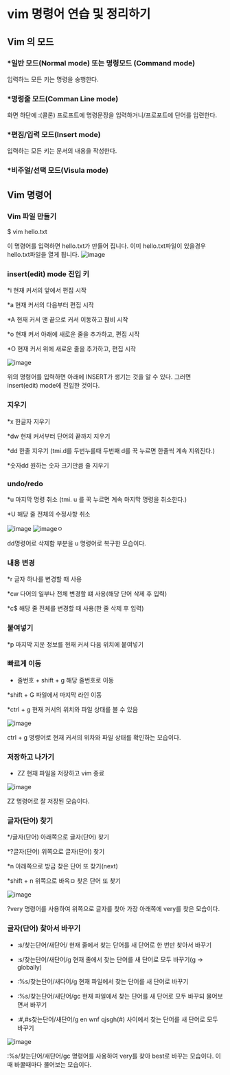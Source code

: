 # vim 명령어 연습 및 정리하기
## Vim 의 모드
### *일반 모드(Normal mode) 또는 명령모드 (Command mode)
입력하느 모든 키는 명령을 숭행한다. 
### *명령줄 모드(Comman Line mode)
화면 하단에 :(콜론) 프로프트에 명령문장을 입력하거니/프로포트에 단어를 입련한다. 
### *편짐/입력 모드(Insert mode)
입력하는 모든 키는 문서의 내용을 작성한다. 
### *비주얼/선택 모드(Visula mode)

## Vim 명령어
### Vim 파일 만들기
$ vim hello.txt

이 명령어를 입력하면 hello.txt가 만들어 집니다. 이미 hello.txt파일이 있을경우 hello.txt파일을 열게 됩니다. 
![image](https://user-images.githubusercontent.com/48200520/77897882-3ca03200-72b5-11ea-8e13-991ecc7c7f04.png)
### insert(edit) mode 진입 키
*i 현재 커서의 앞에서 편집 시작

*a 현재 커서의 다음부터 편집 시작

*A 현재 커서 맨 끝으로 커서 이동하고 펹비 시작

*o 현재 커서 아래에 새로운 줄을 추가하고, 편집 시작

*O 현재 커서 위에 새로운 줄을 추가하고, 편집 시작

![image](https://user-images.githubusercontent.com/48200520/77898439-15963000-72b6-11ea-9e4a-d4bd10154480.png)

위의 명령어를 입력하면 아래에 INSERT가 생기는 것을 알 수 있다. 그러면 insert(edit) mode에 진입한 것이다. 

### 지우기
*x 한글자 지우기

*dw 현재 커서부터 단어의 끝까지 지우기

*dd 한줄 지우기 (tmi.d를 두번누를때 두번째 d를 꾹 누르면 한줄씩 계속 지워진다.)

*숫자dd 원하는 숫자 크기만큼 줄 지우기
### undo/redo
*u 마지막 명령 취소 (tmi. u 를 꾹 누르면 계속 마지막 명령을 취소한다.)

*U 해당 줄 전체의 수정사항 취소

![image](https://user-images.githubusercontent.com/48200520/77900284-ce5d6e80-72b8-11ea-889c-a7409cde61f3.png)
![image](https://user-images.githubusercontent.com/48200520/77900290-d0bfc880-72b8-11ea-8049-4cb8e92794b9.png)ㅇ

dd명령어로 삭제함 부분을 u 명령어로 복구한 모습이다. 

### 내용 변경
*r 글자 하나를 변경할 때 사용

*cw 다어의 일부나 전체 변경할 떄 사용(해당 단어 삭제 후 입력)

*c$ 해당 줄 전체를 변경할 때 사용(한 줄 삭제 후 입력)

### 붙여넣기
*p 마지막 지운 정보를 현재 커서 다음 위치에 붙여넣기

### 빠르게 이동
* 줄번호 + shift + g 해당 줄번호로 이동

*shift + G 파일에서 마지막 라인 이동

*ctrl + g 현재 커서의 위치와 파일 상태를 볼 수 있음

![image](https://user-images.githubusercontent.com/48200520/77901587-ce5e6e00-72ba-11ea-8316-a105ef9a0b1f.png)

ctrl + g 명령어로 현재 커서의 위차와 파일 상태를 확인하는 모습이다. 

### 저장하고 나가기
* ZZ 현재 파일을 저장하고 vim 종료

![image](https://user-images.githubusercontent.com/48200520/77901871-4a58b600-72bb-11ea-8869-c2b881406561.png)

ZZ 명령어로 잘 저장된 모습이다. 

### 글자(단어) 찾기
*/글자(단어) 아래쪽으로 글자(단어) 찾기

*?글자(단어) 위쪽으로 글자(단어) 찾기

*n 아래쪽으로 방금 찾은 단어 또 찾기(next)

*shift + n 위쪽으로 바윽ㅁ 찾은 단어 또 찾기


![image](https://user-images.githubusercontent.com/48200520/77902605-6dd03080-72bc-11ea-8b37-7dfe3d87390c.png)

?very 명령어를 사용하여 위쪽으로 글자를 찾아 가장 아래쪽에 very를 찾은 모습이다. 

### 글자(단어) 찾아서 바꾸기
* :s/찾는단어/새단어/ 현재 줄에서 찾는 단어를 새 단어로 한 번만 찾아서 바꾸기

* :s/찾는단어/새단어/g 현재 줄에서 찾는 단어를 새 단어로 모두 바꾸기(g -> globally)

* :%s/찾는단어/새다어/g 현재 파일에서 찾는 단어를 새 단어로 바꾸기

* :%s/찾는단어/새단어/gc 현재 파일에서 찾는 단어를 새 단어로 모두 바꾸되 물어보면서 바꾸기

* :#,#s찾는단어/새단어/g en wnf qjsgh(#) 사이에서 찾는 단어를 새 단어로 모두 바꾸기

![image](https://user-images.githubusercontent.com/48200520/77908027-b0e2d180-72c5-11ea-83c4-587fcbffdf0d.png)


:%s/찾는단어/새단어/gc 명령어를 사용하여 very를 찾아 best로 바꾸는 모습이다. 이때 바꿀때마다 물어보는 모습이다. 



